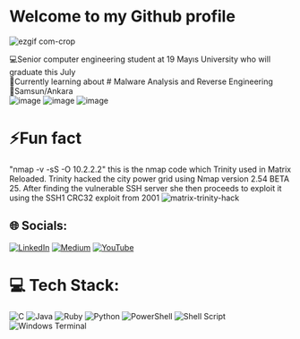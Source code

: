 # Welcome to my Github profile

![ezgif com-crop](https://github.com/KadirDokur/KadirDokur/assets/45979582/3ef3aadc-8307-4196-b803-6bd349ef9872)








💻Senior computer engineering student at 19 Mayıs University who will graduate this July<br>🔐Currently learning about # Malware Analysis and Reverse Engineering
<br>🌆Samsun/Ankara<br>
![image](https://github.com/KadirDokur/KadirDokur/assets/45979582/3703d6bd-7694-479b-920e-c3ad9049387c)
![image](https://github.com/KadirDokur/KadirDokur/assets/45979582/8401877b-8ad0-4de3-99c2-2547c91a78c1)
![image](https://github.com/KadirDokur/KadirDokur/assets/45979582/a6dab8b2-936b-4d60-9cc5-dbed3ddb49b5)


# ⚡Fun fact
"nmap -v -sS -O 10.2.2.2" this is the nmap code which Trinity used in Matrix Reloaded. Trinity hacked the city power grid using Nmap version 2.54 BETA 25. After finding the vulnerable SSH server she then proceeds to exploit it using the SSH1 CRC32 exploit from 2001
![matrix-trinity-hack](https://github.com/KadirDokur/KadirDokur/assets/45979582/63038657-e861-4ac6-a989-474fcc633661)


## 🌐 Socials:
[![LinkedIn](https://img.shields.io/badge/LinkedIn-%230077B5.svg?logo=linkedin&logoColor=white)](https://linkedin.com/in/kadir-dokur-8100b41b8) [![Medium](https://img.shields.io/badge/Medium-12100E?logo=medium&logoColor=white)](https://medium.com/@kadirrdokurr_23364) [![YouTube](https://img.shields.io/badge/YouTube-%23FF0000.svg?logo=YouTube&logoColor=white)](https://www.youtube.com/channel/UCK8c5Uh1-09QMSYNBVze10w) 

# 💻 Tech Stack:
![C](https://img.shields.io/badge/c-%2300599C.svg?style=for-the-badge&logo=c&logoColor=white) ![Java](https://img.shields.io/badge/java-%23ED8B00.svg?style=for-the-badge&logo=openjdk&logoColor=white) ![Ruby](https://img.shields.io/badge/ruby-%23CC342D.svg?style=for-the-badge&logo=ruby&logoColor=white) ![Python](https://img.shields.io/badge/python-3670A0?style=for-the-badge&logo=python&logoColor=ffdd54) ![PowerShell](https://img.shields.io/badge/PowerShell-%235391FE.svg?style=for-the-badge&logo=powershell&logoColor=white) ![Shell Script](https://img.shields.io/badge/shell_script-%23121011.svg?style=for-the-badge&logo=gnu-bash&logoColor=white) ![Windows Terminal](https://img.shields.io/badge/Windows%20Terminal-%234D4D4D.svg?style=for-the-badge&logo=windows-terminal&logoColor=white)
